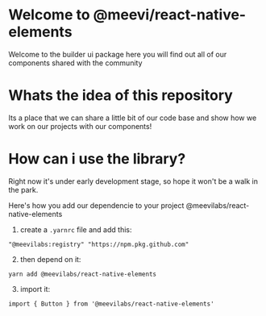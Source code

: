 # Welcome to @meevi/react-native-elements

Welcome to the builder ui package here you will find out all of our components shared with the community

# Whats the idea of this repository

Its a place that we can share a little bit of our code base and show how we work on our projects with our components!

# How can i use the library?

Right now it's under early development stage, so hope it won't be a walk in the park.

Here's how you add our dependencie to your project @meevilabs/react-native-elements

1. create a `.yarnrc` file and add this:

```
"@meevilabs:registry" "https://npm.pkg.github.com"
```

2. then depend on it:

```
yarn add @meevilabs/react-native-elements
```

3. import it:

```
import { Button } from '@meevilabs/react-native-elements'
```

